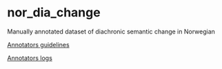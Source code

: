 # nor_dia_change
Manually annotated dataset of diachronic semantic change in Norwegian

[Annotators guidelines](https://github.com/ltgoslo/nor_dia_change/blob/main/guidelines.md)

[Annotators logs](https://github.com/ltgoslo/nor_dia_change/tree/main/logs)
